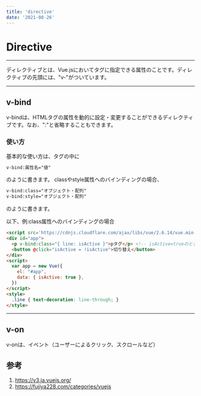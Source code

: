 ```yaml
---
title: 'directive'
date: '2021-08-26'
---
```


# Directive
---

ディレクティブとは、Vue.jsにおいてタグに指定できる属性のことです。ディレクティブの先頭には、"v-"がついています。

---
## v-bind

v-bindは、HTMLタグの属性を動的に設定・変更することができるディレクティブです。なお、":"と省略することもできます。

### 使い方

基本的な使い方は、タグの中に
```html
v-bind:属性名="値"
```
のように書きます。
classやstyle属性へのバインディングの場合、
```html
v-bind:class="オブジェクト・配列"
v-bind:style="オブジェクト・配列"
```
のように書きます。

以下、例:class属性へのバインディングの場合
```html
<script src='https://cdnjs.cloudflare.com/ajax/libs/vue/2.6.14/vue.min.js'></script><!-- https://cdnjs.com/libraries/vue -->
<div id="app">
  <p v-bind:class="{ line: isActive }">pタグ</p> <!-- isActive=trueのとき、"pタグ"を横線で消す -->
  <button @click="isActive = !isActive">切り替え</button>
</div>
<script>
  var app = new Vue({
    el: "#app",
    data: { isActive: true },
  })
</script>
<style>
  .line { text-decoration: line-through; }
</style>
```
---
## v-on

v-onは、イベント（ユーザーによるクリック、スクロールなど）



## 参考
1. https://v3.ja.vuejs.org/
2. https://fujiya228.com/categories/vuejs
